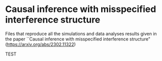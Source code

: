 # Causal inference with misspecified interference structure
Files that reproduce all the simulations and data analyses results given in the paper ``Causal inference with misspecified interference structure" (https://arxiv.org/abs/2302.11322)

TEST